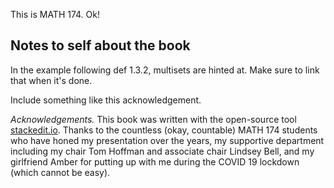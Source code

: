 This is MATH 174. Ok!

## Notes to self about the book

In the example following def 1.3.2, multisets are hinted at. Make sure to link that when it's done.

Include something like this acknowledgement. 

*Acknowledgements.* This book was written with the open-source tool [stackedit.io](http://stackedit.io). Thanks to the countless (okay, countable) MATH 174 students who have honed my presentation over the years, my supportive department including my chair Tom Hoffman and associate chair Lindsey Bell, and my girlfriend Amber for putting up with me during the COVID 19 lockdown (which cannot be easy).
